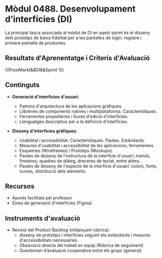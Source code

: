 # **Mòdul 0488**. Desenvolupament d’interfícies (DI)

La principal tasca associada al mòdul de DI en aqest sprint és el disseny dels prototips de baixa fidelitat per a les pantalles de login, registre i primera pantalla de productes.

## Resultats d'Aprenentatge i Criteris d'Avaluació

{{ProxiMarkt&&DI&&Sprint 1}}


## Continguts

* **Generació d'interfícies d'usuari**:
    * Patrons d'arquitectura de les aplicacions gràfiques.
    * Llibreries de components natives i multiplataforma. Característiques.
    * Ferramentes propietàries i lliures d'edició d'interfícies.
    * Llenguatges descriptius per a la definició d'interfícies.

* **Disseny d'interfícies gràfiques**:
    * Usabilitat i accessibilitat. Característiques. Pautes. Estàndards.
    * Mesures d'usabilitat i accessibilitat de les aplicacions; ferramentes.
    * Esquemes (Wireframes) i Prototips (Mockups).
    * Pautes de disseny de l'estructura de la interfície d'usuari; menús, finestres, quadres de diàleg, dreceres de teclat, entre altres.
    * Pautes de disseny de l'aspecte de la interfície d'usuari: colors, fonts, icones, distribució dels elements.

## Recursos

* Apunts facilitats pel professor
* Eines de generació d'interfícies (Figma)



## Instruments d'avaluació

* Revisió del Product Backlog (mitjançant rúbrica):  
    * disseny de prototips i interfícies seguint els estàndards i mesures d'accessibilitats necessàries.
    * Obsevació directa del treball en equip (Rúbrica de seguiment)
    * Questionari d’avaluació cooperativa entre els grups (general)




